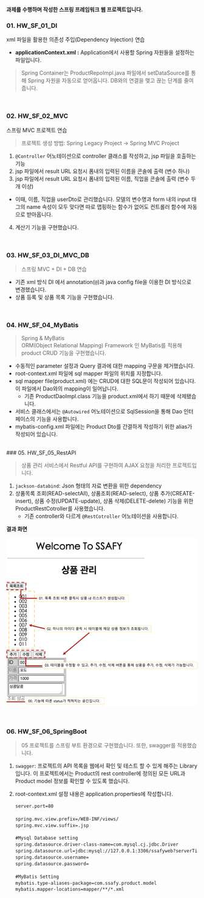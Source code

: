 <b>과제를 수행하며 작성한 스프링 프레임워크 웹 프로젝트입니다.</b>

### 01. HW_SF_01_DI
xml 파일을 활용한 의존성 주입(Dependency Injection) 연습 <br>
* <b>applicationContext.xml :</b> Application에서 사용할 Spring 자원들을 설정하는 파일입니다.
> Spring Container는 ProductRepoImpl.java 파일에서 setDataSource를 통해 Spring 자원을 자동으로 얻어옵니다.
> DB와의 연결을 맺고 끊는 단계를 줄여줍니다. <br>
<br>

### 02. HW_SF_02_MVC
스프링 MVC 프로젝트 연습 <br>
> 프로젝트 생성 방법:  Spring Legacy Project -> Spring MVC Project <br>
1. `@Controller` 어노테이션으로 controller 클래스를 작성하고, jsp 파일을 호출하는 기능
2. jsp 파일에서 result URL 요청시 폼내의 입력된 이름을 콘솔에 출력 (변수 하나)
3. jsp 파일에서 result URL 요청시 폼내의 입력된 이름, 직업을 콘솔에 출력 (변수 두개 이상)<br>
* 이때, 이름, 직업을 userDto로 관리했습니다. 모델의 변수명과 form 내의 input 태그의 name 속성이 모두 맞다면 따로 맵핑하는 함수가 없어도 컨트롤러 함수에 자동으로 받아옵니다. <br>
4. 계산기 기능을 구현했습니다. 
<br>

### 03. HW_SF_03_DI_MVC_DB
> 스프링 MVC + DI + DB 연습 <br>
* 기존 xml 방식 DI 에서 annotation(`@`)과 java config file을 이용한 DI 방식으로 변경했습니다.<br>
* 상품 등록 및 상품 목록 기능을 구현했습니다.<br>
<br>

### 04. HW_SF_04_MyBatis
> Spring & MyBatis <br>
ORM(Object Relational Mapping) Framework 인 MyBatis를 적용해 product CRUD 기능을 구현했습니다. <br>
* 수동적인 parameter 설정과 Query 결과에 대한 mapping 구문을 제거했습니다.
* root-context.xml 파일에 sql mapper 파일의 위치를 지정합니다.
* sql mapper file(product.xml) 에는 CRUD에 대한 SQL문이 작성되어 있습니다. 이 파일에서 Dao와의 mapping이 일어납니다.
   * 기존 ProductDaoImpl.class 기능을 product.xml에서 하기 때문에 삭제됐습니다.  
* 서비스 클래스에서는 `@Autowired` 어노테이션으로 SqlSession을 통해 Dao 인터페이스의 기능을 사용합니다.
* mybatis-config.xml 파일에는 Product Dto를 간결하게 작성하기 위한 alias가 작성되어 있습니다.
<br>
### 05. HW_SF_05_RestAPI

> 상품 관리 서비스에서 Restful API를 구현하여 AJAX 요청을 처리한 프로젝트입니다.

1. `jackson-databind`: Json 형태의 자료 변환을 위한 dependency
2. 상품목록 조회(READ-selectAll), 상품조회(READ-select), 상품 추가(CREATE-insert), 상품 수정(UPDATE-update), 상품 삭제(DELETE-delete) 기능을 위한 ProductRestCotroller를 사용했습니다.
    - 기존 controller와 다르게 `@RestCotroller` 어노테이션을 사용합니다.

**결과 화면**

![README/결과화면.png](README/결과화면.png)

<br>

### 06. HW_SF_06_SpringBoot

> 05 프로젝트를 스프링 부트 환경으로 구현했습니다. 또한, swagger를 적용했습니다.

1. `swagger`: 프로젝트의 API 목록을 웹에서 확인 및 테스트 할 수 있게 해주는 Library입니다. 이 프로젝트에서는 Product의 rest controller에 정의된 모든 URL과 Product model 정보를 확인할 수 있도록 했습니다.
2. root-context.xml 설정 내용은 application.properties에 작성합니다.

    ```xml
    server.port=80

    spring.mvc.view.prefix=/WEB-INF/views/
    spring.mvc.view.suffix=.jsp

    #Mysql Database setting
    spring.datasource.driver-class-name=com.mysql.cj.jdbc.Driver
    spring.datasource.url=jdbc:mysql://127.0.0.1:3306/ssafyweb?serverTimezone=UTC&useUniCode=yes&characterEncoding=UTF-8
    spring.datasource.username=
    spring.datasource.password=

    #MyBatis Setting
    mybatis.type-aliases-package=com.ssafy.product.model
    mybatis.mapper-locations=mapper/**/*.xml
    ```

